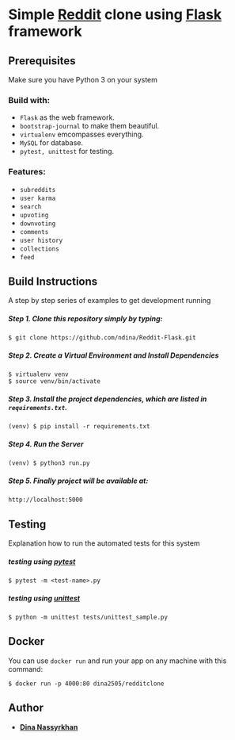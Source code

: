 # Simple [Reddit](https://www.reddit.com/) clone using [Flask](http://flask.pocoo.org/) framework


## Prerequisites

Make sure you have Python 3 on your system


### Build with:
- ```Flask``` as the web framework.
- ```bootstrap-journal``` to make them beautiful.
- ```virtualenv``` emcompasses everything.
- ```MySQL``` for database.
- ```pytest, unittest``` for testing.


### Features:
- ```subreddits``` 
- ```user karma``` 
- ```search``` 
- ```upvoting``` 
- ```downvoting```
- ```comments```
- ```user history```
- ```collections```
- ```feed```




## Build Instructions

A step by step series of examples to get  development running

##### Step 1. Clone this repository simply by typing:

```
$ git clone https://github.com/ndina/Reddit-Flask.git
```

##### Step 2. Create a Virtual Environment and Install Dependencies

```
$ virtualenv venv
$ source venv/bin/activate
```
##### Step 3.  Install the project dependencies, which are listed in ```requirements.txt```.


```
(venv) $ pip install -r requirements.txt
```

##### Step 4. Run the Server
```
(venv) $ python3 run.py
```
##### Step 5. Finally project will be available at:
```
http://localhost:5000
```



## Testing

Explanation how to run the automated tests for this system

##### testing using [pytest](https://docs.pytest.org/en/latest/)

```
$ pytest -m <test-name>.py
```

##### testing using [unittest](https://docs.python.org/3/library/unittest.html)

```
$ python -m unittest tests/unittest_sample.py
```


















## Docker
You can use `docker run` and run your app on any machine with this command:
```
$ docker run -p 4000:80 dina2505/redditclone
```

 

## Author

*  **[Dina Nassyrkhan](https://github.com/ndina)**



